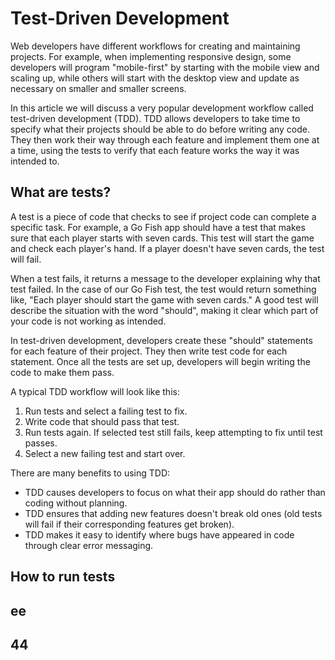 # Test-Driven Development
Web developers have different workflows for creating and maintaining projects. For example, when implementing responsive design, some developers will program "mobile-first" by starting with the mobile view and scaling up, while others will start with the desktop view and update as necessary on smaller and smaller screens.

In this article we will discuss a very popular development workflow called test-driven development (TDD). TDD allows developers to take time to specify what their projects should be able to do before writing any code. They then work their way through each feature and implement them one at a time, using the tests to verify that each feature works the way it was intended to.

## What are tests?
A test is a piece of code that checks to see if project code can complete a specific task. For example, a Go Fish app should have a test that makes sure that each player starts with seven cards. This test will start the game and check each player's hand. If a player doesn't have seven cards, the test will fail.

When a test fails, it returns a message to the developer explaining why that test failed. In the case of our Go Fish test, the test would return something like, "Each player should start the game with seven cards." A good test will describe the situation with the word "should", making it clear which part of your code is not working as intended.

In test-driven development, developers create these "should" statements for each feature of their project. They then write test code for each statement. Once all the tests are set up, developers will begin writing the code to make them pass.

A typical TDD workflow will look like this:

1. Run tests and select a failing test to fix.
2. Write code that should pass that test.
3. Run tests again. If selected test still fails, keep attempting to fix until test passes.
4. Select a new failing test and start over.

There are many benefits to using TDD:

* TDD causes developers to focus on what their app should do rather than coding without planning.
* TDD ensures that adding new features doesn't break old ones (old tests will fail if their corresponding features get broken).
* TDD makes it easy to identify where bugs have appeared in code through clear error messaging.

## How to run tests

## ee

## 44

##

